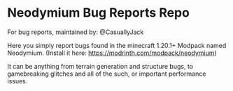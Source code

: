 # Neodymium Bug Reports Repo
For bug reports, maintained by: @CasuallyJack

Here you simply report bugs found in the minecraft 1.20.1+ Modpack named Neodymium. (Install it here: https://modrinth.com/modpack/neodymium)

It can be anything from terrain generation and structure bugs, to gamebreaking glitches and all of the such, or important performance issues.


